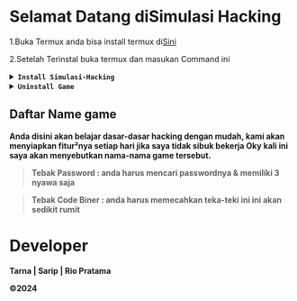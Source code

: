 # Selamat Datang diSimulasi Hacking

   1.Buka Termux anda bisa install termux di[Sini](https://f-droid.org/en/packages/com.termux/)
   
   2.Setelah Terinstal buka termux dan masukan Command ini
   
<details><br><summary><b><code>Install Simulasi-Hacking</code><b></summary>

   ```
   pkg install && pkg update && pkg uprade
   ```
   
   ```
   pkg install python3 && pkg install python-pip
   ```
   
   ```
   git clone https://github.com/TarnaWijaya/Simulasi-Hacking.git
   ```
   
   ```
   cd ~ | cd Simulasi-Hacking | ls
   ```
   
   Pilih Level Game 
   ```
   cd <namefolder>
   ```
   
   Menjalankannya
   ```
   python <namefile>
   ```
   
</details>

<details><summary><b><code>Uninstall Game</code></b></summary>

```
cd ~ | rm -r Simulasi-Hacking | ls
```

</details>

## Daftar Name game
Anda disini akan belajar dasar-dasar hacking dengan mudah, kami akan menyiapkan
fitur²nya setiap hari jika saya tidak sibuk bekerja
Oky kali ini saya akan menyebutkan nama-nama game tersebut.

> Tebak Password    : anda harus mencari passwordnya & memiliki 3 nyawa saja

> Tebak Code Biner  : anda harus memecahkan teka-teki ini ini akan sedikit rumit

# Developer
Tarna | Sarip | Rio Pratama

©2024